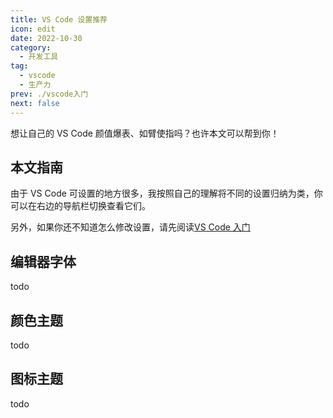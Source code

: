 ```yaml
---
title: VS Code 设置推荐
icon: edit
date: 2022-10-30
category:
  - 开发工具
tag:
  - vscode
  - 生产力
prev: ./vscode入门
next: false
---
```


想让自己的 VS Code 颜值爆表、如臂使指吗？也许本文可以帮到你！

<!-- more -->

## 本文指南

由于 VS Code 可设置的地方很多，我按照自己的理解将不同的设置归纳为类，你可以在右边的导航栏切换查看它们。  

另外，如果你还不知道怎么修改设置，请先阅读[VS Code 入门](./vscode%E5%85%A5%E9%97%A8.md)

## 编辑器字体

todo

## 颜色主题

todo

## 图标主题

todo